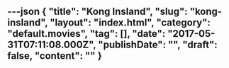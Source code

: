 ---json
{
    "title": "Kong Insland",
    "slug": "kong-insland",
    "layout": "index.html",
    "category": "default.movies",
    "tag": [],
    "date": "2017-05-31T07:11:08.000Z",
    "publishDate": "",
    "draft": false,
    "__content__": ""
}
---
